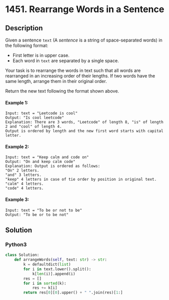 # 1451. Rearrange Words in a Sentence

## Description
Given a sentence `text` (A *sentence* is a string of space-separated words) in the following format:

* First letter is in upper case.
* Each word in `text` are separated by a single space.

Your task is to rearrange the words in text such that all words are rearranged in an increasing order of their lengths. If two words have the same length, arrange them in their original order.

Return the new text following the format shown above.

#### Example 1:
```
Input: text = "Leetcode is cool"
Output: "Is cool leetcode"
Explanation: There are 3 words, "Leetcode" of length 8, "is" of length 2 and "cool" of length 4.
Output is ordered by length and the new first word starts with capital letter.
```

#### Example 2:
```
Input: text = "Keep calm and code on"
Output: "On and keep calm code"
Explanation: Output is ordered as follows:
"On" 2 letters.
"and" 3 letters.
"keep" 4 letters in case of tie order by position in original text.
"calm" 4 letters.
"code" 4 letters.
```

#### Example 3:
```
Input: text = "To be or not to be"
Output: "To be or to be not"
```


## Solution

### Python3
```python
class Solution:
    def arrangeWords(self, text: str) -> str:
        k = defaultdict(list)
        for i in text.lower().split():
            k[len(i)].append(i)
        res = []
        for i in sorted(k):
            res += k[i]
        return res[0][0].upper() + " ".join(res)[1:]
```